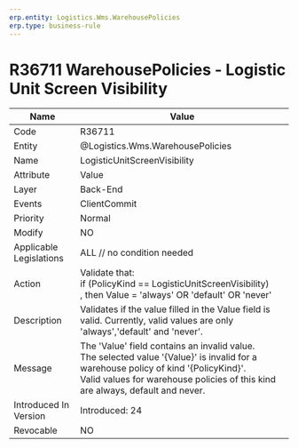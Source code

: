 ```yaml
---
erp.entity: Logistics.Wms.WarehousePolicies
erp.type: business-rule
---
```

# R36711 WarehousePolicies - Logistic Unit Screen Visibility

| Name | Value |
| ---- | ----- |
| Code | R36711 |
| Entity | @Logistics.Wms.WarehousePolicies |
| Name | LogisticUnitScreenVisibility |
| Attribute | Value |
| Layer | Back-End |
| Events | ClientCommit |
| Priority | Normal |
| Modify | NO |
| Applicable Legislations | ALL // no condition needed |
| Action | Validate that: <br/> if (PolicyKind == LogisticUnitScreenVisibility)  <br/>, then Value = 'always' OR 'default' OR 'never' |
| Description | Validates if the value filled in the Value field is valid. Currently, valid values are only 'always','default' and 'never'. |
| Message | The 'Value' field contains an invalid value. <br/> The selected value '{Value}' is invalid for a warehouse policy of kind '{PolicyKind}'. <br/> Valid values for warehouse policies of this kind are always, default and never. |
| Introduced In Version | Introduced: 24  |
| Revocable | NO |

